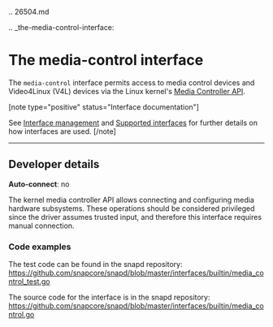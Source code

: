 .. 26504.md

.. _the-media-control-interface:

# The media-control interface

The `media-control` interface permits access to media control devices and Video4Linux (V4L) devices via the Linux kernel's [Media Controller API](https://www.kernel.org/doc/html/latest/userspace-api/media/mediactl/media-controller.html).



[note type="positive" status="Interface documentation"]

See [Interface management](/t/interface-management/6154) and [Supported interfaces](/t/supported-interfaces/7744) for further details on how interfaces are used.
[/note]

---

<h2 id='heading--dev-details'>Developer details </h2>

**Auto-connect**: no

The kernel media controller API allows connecting and configuring media hardware subsystems. These operations should be considered privileged since the driver assumes trusted input, and therefore this interface requires manual connection.

### Code examples

The test code can be found in the snapd repository: https://github.com/snapcore/snapd/blob/master/interfaces/builtin/media_control_test.go

The source code for the interface is in the snapd repository: https://github.com/snapcore/snapd/blob/master/interfaces/builtin/media_control.go